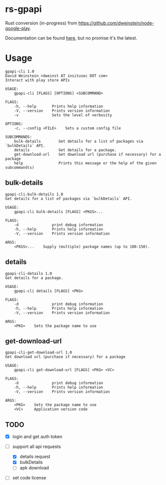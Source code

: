 rs-gpapi
==========

Rust conversion (in-progress) from https://github.com/dweinstein/node-google-play.

Documentation can be found [here](https://dweinstein.github.io/rs-google-play/gpapi/), but no promise it's the latest.

# Usage

```
gpapi-cli 1.0
David Weinstein <dweinst AT insitusec DOT com>
Interact with play store APIs

USAGE:
    gpapi-cli [FLAGS] [OPTIONS] <SUBCOMMAND>

FLAGS:
    -h, --help       Prints help information
    -V, --version    Prints version information
    -v               Sets the level of verbosity

OPTIONS:
    -c, --config <FILE>    Sets a custom config file

SUBCOMMANDS:
    bulk-details        Get details for a list of packages via `bulkDetails` API.
    details             Get details for a package.
    get-download-url    Get download url (purchase if necessary) for a package
    help                Prints this message or the help of the given subcommand(s)
```

## bulk-details

```
gpapi-cli-bulk-details 1.0
Get details for a list of packages via `bulkDetails` API.

USAGE:
    gpapi-cli bulk-details [FLAGS] <PKGS>...

FLAGS:
    -d               print debug information
    -h, --help       Prints help information
    -V, --version    Prints version information

ARGS:
    <PKGS>...    Supply (multiple) package names (up to 100-150).
```


## details

```
gpapi-cli-details 1.0
Get details for a package.

USAGE:
    gpapi-cli details [FLAGS] <PKG>

FLAGS:
    -d               print debug information
    -h, --help       Prints help information
    -V, --version    Prints version information

ARGS:
    <PKG>    Sets the package name to use
```


## get-download-url

```
gpapi-cli-get-download-url 1.0
Get download url (purchase if necessary) for a package

USAGE:
    gpapi-cli get-download-url [FLAGS] <PKG> <VC>

FLAGS:
    -d               print debug information
    -h, --help       Prints help information
    -V, --version    Prints version information

ARGS:
    <PKG>    Sets the package name to use
    <VC>     Application version code
```

TODO
----
- [x] login and get auth token
- [ ] support all api requests
  - [x] details request
  - [x] bulkDetails
  - [ ] apk download
- [ ] set code license

